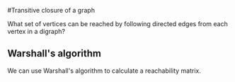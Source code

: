 #Transitive closure of a graph

What set of vertices can be reached by following directed edges from each vertex in a digraph? 

## Warshall's algorithm

We can use Warshall's algorithm to calculate a reachability matrix. 
